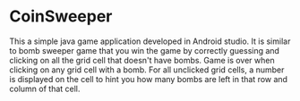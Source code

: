 # CoinSweeper

This a simple java game application developed in Android studio. It is similar to bomb sweeper game that you win the game by correctly guessing and clicking on all the grid cell that doesn't have bombs. Game is over when clicking on any grid cell with a bomb. For all unclicked grid cells, a number is displayed on the cell to hint you how many bombs are left in that row and column of that cell.

